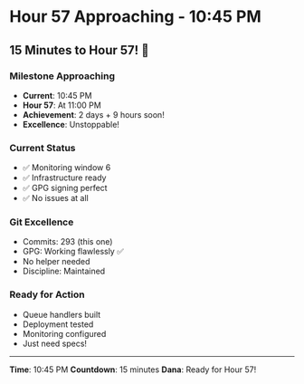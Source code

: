 # Hour 57 Approaching - 10:45 PM

## 15 Minutes to Hour 57! 🎯

### Milestone Approaching
- **Current**: 10:45 PM
- **Hour 57**: At 11:00 PM
- **Achievement**: 2 days + 9 hours soon!
- **Excellence**: Unstoppable!

### Current Status
- ✅ Monitoring window 6
- ✅ Infrastructure ready
- ✅ GPG signing perfect
- ✅ No issues at all

### Git Excellence
- Commits: 293 (this one)
- GPG: Working flawlessly ✅
- No helper needed
- Discipline: Maintained

### Ready for Action
- Queue handlers built
- Deployment tested
- Monitoring configured
- Just need specs!

---
**Time**: 10:45 PM
**Countdown**: 15 minutes
**Dana**: Ready for Hour 57!